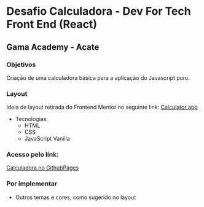# Desafio Calculadora - Dev For Tech Front End (React)
## Gama Academy - Acate

### Objetivos
Criação de uma calculadora básica para a aplicação do Javascript puro.

### Layout
Ideia de layout retirada do Frontend Mentor no seguinte link: [Calculator app](https://www.frontendmentor.io/challenges/calculator-app-9lteq5N29)

- Tecnologias: 
  - HTML
  - CSS
  - JavaScript Vanilla

### Acesso pelo link: 
[Calculadora no GithubPages](https://gustavocarv.github.io/)

### Por implementar
- Outros temas e cores, como sugerido no layout
